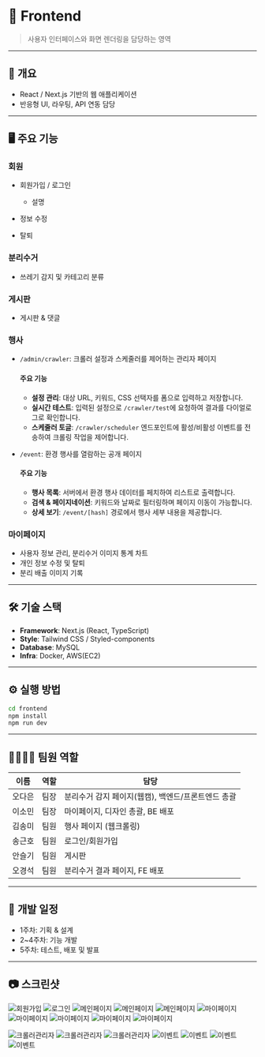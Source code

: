 # 🎨 Frontend

> 사용자 인터페이스와 화면 렌더링을 담당하는 영역

---

## 📌 개요

- React / Next.js 기반의 웹 애플리케이션
- 반응형 UI, 라우팅, API 연동 담당

---

## 🖥️ 주요 기능

### 회원

- 회원가입 / 로그인

  - 설명

- 정보 수정
- 탈퇴

### 분리수거

- 쓰레기 감지 및 카테고리 분류

### 게시판

- 게시판 & 댓글

### 행사
- `/admin/crawler`: 크롤러 설정과 스케줄러를 제어하는 관리자 페이지
  #### 주요 기능
   - **설정 관리**: 대상 URL, 키워드, CSS 선택자를 폼으로 입력하고 저장합니다.
   - **실시간 테스트**: 입력된 설정으로 `/crawler/test`에 요청하여 결과를 다이얼로그로 확인합니다.
   - **스케줄러 토글**: `/crawler/scheduler` 엔드포인트에 활성/비활성 이벤트를 전송하여 크롤링 작업을 제어합니다.
        
- `/event`: 환경 행사를 열람하는 공개 페이지
  #### 주요 기능
   - **행사 목록**: 서버에서 환경 행사 데이터를 페치하여 리스트로 출력합니다.
   - **검색 & 페이지네이션**: 키워드와 날짜로 필터링하며 페이지 이동이 가능합니다.
   - **상세 보기**: `/event/[hash]` 경로에서 행사 세부 내용을 제공합니다.



### 마이페이지

- 사용자 정보 관리, 분리수거 이미지 통계 차트
- 개인 정보 수정 및 탈퇴
- 분리 배출 이미지 기록

---

## 🛠️ 기술 스택

- **Framework**: Next.js (React, TypeScript)
- **Style**: Tailwind CSS / Styled-components
- **Database**: MySQL
- **Infra**: Docker, AWS(EC2)

---

## ⚙️ 실행 방법

```bash
cd frontend
npm install
npm run dev
```

---

## 👨‍👩‍👧‍👦 팀원 역할

| 이름   | 역할 | 담당                                               |
| ------ | ---- | -------------------------------------------------- |
| 오다은 | 팀장 | 분리수거 감지 페이지(웹캠), 백엔드/프론트엔드 총괄 |
| 이소민 | 팀장 | 마이페이지, 디자인 총괄, BE 배포                   |
| 김송미 | 팀원 | 행사 페이지 (웹크롤링)                             |
| 송근호 | 팀원 | 로그인/회원가입                                    |
| 안슬기 | 팀원 | 게시판                                             |
| 오경석 | 팀원 | 분리수거 결과 페이지, FE 배포                      |

---

## 📅 개발 일정

- 1주차: 기획 & 설계
- 2~4주차: 기능 개발
- 5주차: 테스트, 배포 및 발표

---

## 📷 스크린샷
![회원가입](src/app/_global/assets/images/joinPage.png)
![로그인](src/app/_global/assets/images/loginPage.png)
![메인페이지](src/app/_global/assets/images/mainModal.png)
![메인페이지](src/app/_global/assets/images/mainPage1.png)
![메인페이지](src/app/_global/assets/images/mainPage2.png)
![마이페이지](src/app/_global/assets/images/mypageHome1.png)
![마이페이지](src/app/_global/assets/images/mypageHome2.png)
![마이페이지](src/app/_global/assets/images/profilePage1.png)
![마이페이지](src/app/_global/assets/images/profilePage2.png)
![마이페이지](src/app/_global/assets/images/recyclePage.png)

![크롤러관리자](src/app/_global/assets/images/crawler_admin.png)
![크롤러관리자](src/app/_global/assets/images/crawler_admin.png)
![크롤러관리자](src/app/_global/assets/images/crawler_admin.png)
![이벤트](src/app/_global/assets/images/crawler_user1.png)
![이벤트](src/app/_global/assets/images/crawler_user2.png)
![이벤트](src/app/_global/assets/images/crawler_user3.png)
![이벤트](src/app/_global/assets/images/crawler_user4.png)


